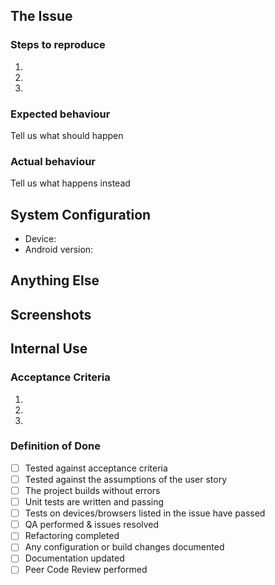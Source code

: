 <!--
Thanks for reporting an issue to LBRY and helping us improve! 

To make it possible for us to help you, please fill out below information carefully.

Before reporting any issues, please make sure that you're using the latest version.

We are also available on live chat at https://chat.lbry.io
--> 


## The Issue

### Steps to reproduce
1.
2.
3.

### Expected behaviour
Tell us what should happen

### Actual behaviour
Tell us what happens instead


## System Configuration
- Device:
- Android version:


## Anything Else
<!-- Include anything else that does not fit into the above sections -->


## Screenshots
<!-- If a screenshot would help explain the bug, please include one or two here -->

## Internal Use

### Acceptance Criteria
1.
2.
3.

### Definition of Done
- [ ]  Tested against acceptance criteria
- [ ] Tested against the assumptions of the user story
- [ ] The project builds without errors
- [ ] Unit tests are written and passing
- [ ] Tests on devices/browsers listed in the issue have passed
- [ ] QA performed & issues resolved
- [ ] Refactoring completed
- [ ] Any configuration or build changes documented
- [ ] Documentation updated
- [ ] Peer Code Review performed
